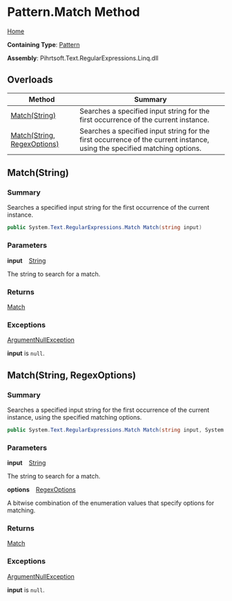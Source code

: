 # Pattern\.Match Method

[Home](../../../../../../README.md)

**Containing Type**: [Pattern](../README.md)

**Assembly**: Pihrtsoft\.Text\.RegularExpressions\.Linq\.dll

## Overloads

| Method | Summary |
| ------ | ------- |
| [Match(String)](#Pihrtsoft_Text_RegularExpressions_Linq_Pattern_Match_System_String_) | Searches a specified input string for the first occurrence of the current instance\. |
| [Match(String, RegexOptions)](#Pihrtsoft_Text_RegularExpressions_Linq_Pattern_Match_System_String_System_Text_RegularExpressions_RegexOptions_) | Searches a specified input string for the first occurrence of the current instance, using the specified matching options\. |

## Match\(String\) <a name="Pihrtsoft_Text_RegularExpressions_Linq_Pattern_Match_System_String_"></a>

### Summary

Searches a specified input string for the first occurrence of the current instance\.

```csharp
public System.Text.RegularExpressions.Match Match(string input)
```

### Parameters

**input** &ensp; [String](https://docs.microsoft.com/en-us/dotnet/api/system.string)

The string to search for a match\.

### Returns

[Match](https://docs.microsoft.com/en-us/dotnet/api/system.text.regularexpressions.match)

### Exceptions

[ArgumentNullException](https://docs.microsoft.com/en-us/dotnet/api/system.argumentnullexception)

**input** is `null`\.

## Match\(String, RegexOptions\) <a name="Pihrtsoft_Text_RegularExpressions_Linq_Pattern_Match_System_String_System_Text_RegularExpressions_RegexOptions_"></a>

### Summary

Searches a specified input string for the first occurrence of the current instance, using the specified matching options\.

```csharp
public System.Text.RegularExpressions.Match Match(string input, System.Text.RegularExpressions.RegexOptions options)
```

### Parameters

**input** &ensp; [String](https://docs.microsoft.com/en-us/dotnet/api/system.string)

The string to search for a match\.

**options** &ensp; [RegexOptions](https://docs.microsoft.com/en-us/dotnet/api/system.text.regularexpressions.regexoptions)

A bitwise combination of the enumeration values that specify options for matching\.

### Returns

[Match](https://docs.microsoft.com/en-us/dotnet/api/system.text.regularexpressions.match)

### Exceptions

[ArgumentNullException](https://docs.microsoft.com/en-us/dotnet/api/system.argumentnullexception)

**input** is `null`\.

